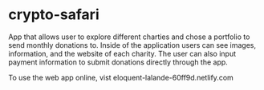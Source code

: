 # crypto-safari

App that allows user to explore different charties and chose a portfolio to send monthly donations to. Inside of the application users can see images, information, and the website of each charity. The user can also input payment information to submit donations directly through the app.

To use the web app online, vist eloquent-lalande-60ff9d.netlify.com 

